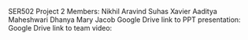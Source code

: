 SER502 Project 2
Members: Nikhil Aravind
	Suhas Xavier
	Aaditya Maheshwari
	Dhanya Mary Jacob
Google Drive link to PPT presentation:
Google Drive link to team video: 


